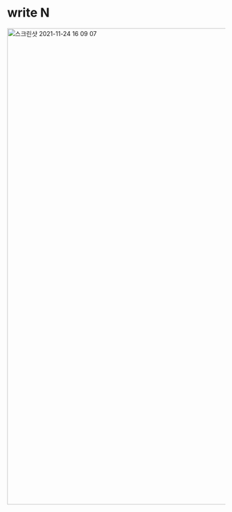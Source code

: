 # write N

<img width="1100" alt="스크린샷 2021-11-24 16 09 07" src="https://user-images.githubusercontent.com/80348069/143263978-9ec8e852-e7c4-479b-af81-447feb30050c.png">
